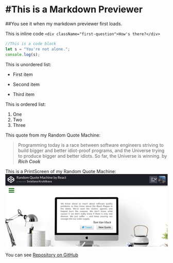 #This is a Markdown Previewer
==============================
##You see it when my markdown previewer first loads.

This is inline code `<div className="first-question">How's there?</div>`

```javascript
//This is a code block
let s = "You're not alone.";
console.log(s);
```
This is unordered list:
* First item
- Second item
+ Third item

This is ordered list:
1. One
2. Two
3. Three

This quote from my Random Quote Machine:
>Programming today is a race between software engineers striving to build bigger and better idiot-proof programs, and the Universe trying to produce bigger and better idiots. So far, the Universe is winning.
  by **_Rich Cook_**
  
This is a PrintScreen of my Random Quote Machine:
![alt text](../img/printscreen.jpg "PrintScreen of my Random Quote Machine")

You can see [Repository on GitHub](https://github.com/SviatlanKa/markdown-previewer)
